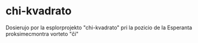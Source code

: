 # chi-kvadrato
Dosierujo por la esplorprojekto "chi-kvadrato" pri la pozicio de la Esperanta proksimecmontra vorteto "ĉi"
